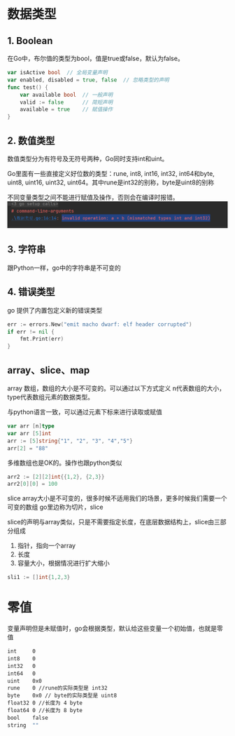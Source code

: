 # 数据类型
## 1. Boolean
在Go中，布尔值的类型为bool，值是true或false，默认为false。
```go
var isActive bool  // 全局变量声明
var enabled, disabled = true, false  // 忽略类型的声明
func test() {
	var available bool  // 一般声明
	valid := false      // 简短声明
	available = true    // 赋值操作
}
```

## 2. 数值类型
数值类型分为有符号及无符号两种，Go同时支持int和uint。

Go里面有一些直接定义好位数的类型：rune, int8, int16, int32, int64和byte, uint8, uint16, uint32, uint64。其中rune是int32的别称，byte是uint8的别称

不同变量类型之间不能进行赋值及操作，否则会在编译时报错。
![img.png](../imgs/img.png)

## 3. 字符串
跟Python一样，go中的字符串是不可变的

## 4. 错误类型
go 提供了内置包定义新的错误类型
```go
err := errors.New("emit macho dwarf: elf header corrupted")
if err != nil {
	fmt.Print(err)
}
```
## array、slice、map
array 数组，数组的大小是不可变的。可以通过以下方式定义
n代表数组的大小，type代表数组元素的数据类型。

与python语言一致，可以通过元素下标来进行读取或赋值
```go
var arr [n]type
var arr [5]int
arr := [5]string{"1", "2", "3", "4","5"}
arr[2] = "88"
```
多维数组也是OK的。操作也跟python类似
```go
arr2 := [2][2]int{{1,2}, {2,3}}
arr2[0][0] = 100
```
slice
array大小是不可变的，很多时候不适用我们的场景，更多时候我们需要一个可变的数组
go里边称为切片，slice

slice的声明与array类似，只是不需要指定长度，在底层数据结构上，slice由三部分组成

1. 指针，指向一个array
2. 长度
3. 容量大小，根据情况进行扩大缩小
```go
sli1 := []int{1,2,3}
```
# 零值
变量声明但是未赋值时，go会根据类型，默认给这些变量一个初始值，也就是零值
```bash
int     0
int8    0
int32   0
int64   0
uint    0x0
rune    0 //rune的实际类型是 int32
byte    0x0 // byte的实际类型是 uint8
float32 0 //长度为 4 byte
float64 0 //长度为 8 byte
bool    false
string  ""
```

